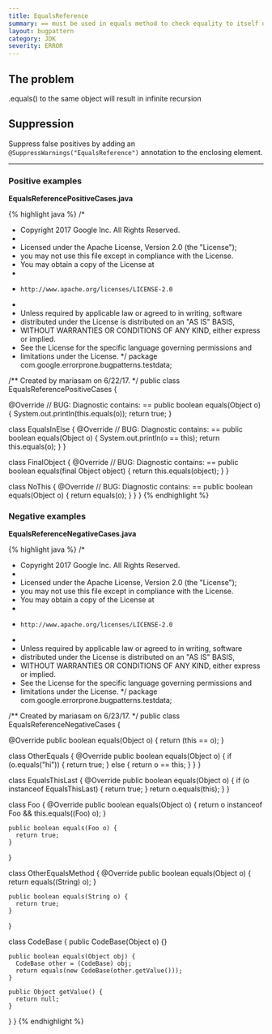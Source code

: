 ```yaml
---
title: EqualsReference
summary: == must be used in equals method to check equality to itself or an infinite loop will occur.
layout: bugpattern
category: JDK
severity: ERROR
---
```


<!--
*** AUTO-GENERATED, DO NOT MODIFY ***
To make changes, edit the @BugPattern annotation or the explanation in docs/bugpattern.
-->

## The problem
.equals() to the same object will result in infinite recursion

## Suppression
Suppress false positives by adding an `@SuppressWarnings("EqualsReference")` annotation to the enclosing element.

----------

### Positive examples
__EqualsReferencePositiveCases.java__

{% highlight java %}
/*
 * Copyright 2017 Google Inc. All Rights Reserved.
 *
 * Licensed under the Apache License, Version 2.0 (the "License");
 * you may not use this file except in compliance with the License.
 * You may obtain a copy of the License at
 *
 *     http://www.apache.org/licenses/LICENSE-2.0
 *
 * Unless required by applicable law or agreed to in writing, software
 * distributed under the License is distributed on an "AS IS" BASIS,
 * WITHOUT WARRANTIES OR CONDITIONS OF ANY KIND, either express or implied.
 * See the License for the specific language governing permissions and
 * limitations under the License.
 */
package com.google.errorprone.bugpatterns.testdata;

/** Created by mariasam on 6/22/17. */
public class EqualsReferencePositiveCases {

  @Override
  // BUG: Diagnostic contains: ==
  public boolean equals(Object o) {
    System.out.println(this.equals(o));
    return true;
  }

  class EqualsInElse {
    @Override
    // BUG: Diagnostic contains: ==
    public boolean equals(Object o) {
      System.out.println(o == this);
      return this.equals(o);
    }
  }

  class FinalObject {
    @Override
    // BUG: Diagnostic contains: ==
    public boolean equals(final Object object) {
      return this.equals(object);
    }
  }

  class NoThis {
    @Override
    // BUG: Diagnostic contains: ==
    public boolean equals(Object o) {
      return equals(o);
    }
  }
}
{% endhighlight %}

### Negative examples
__EqualsReferenceNegativeCases.java__

{% highlight java %}
/*
 * Copyright 2017 Google Inc. All Rights Reserved.
 *
 * Licensed under the Apache License, Version 2.0 (the "License");
 * you may not use this file except in compliance with the License.
 * You may obtain a copy of the License at
 *
 *     http://www.apache.org/licenses/LICENSE-2.0
 *
 * Unless required by applicable law or agreed to in writing, software
 * distributed under the License is distributed on an "AS IS" BASIS,
 * WITHOUT WARRANTIES OR CONDITIONS OF ANY KIND, either express or implied.
 * See the License for the specific language governing permissions and
 * limitations under the License.
 */
package com.google.errorprone.bugpatterns.testdata;

/** Created by mariasam on 6/23/17. */
public class EqualsReferenceNegativeCases {

  @Override
  public boolean equals(Object o) {
    return (this == o);
  }

  class OtherEquals {
    @Override
    public boolean equals(Object o) {
      if (o.equals("hi")) {
        return true;
      } else {
        return o == this;
      }
    }
  }

  class EqualsThisLast {
    @Override
    public boolean equals(Object o) {
      if (o instanceof EqualsThisLast) {
        return true;
      }
      return o.equals(this);
    }
  }

  class Foo {
    @Override
    public boolean equals(Object o) {
      return o instanceof Foo && this.equals((Foo) o);
    }

    public boolean equals(Foo o) {
      return true;
    }
  }

  class OtherEqualsMethod {
    @Override
    public boolean equals(Object o) {
      return equals((String) o);
    }

    public boolean equals(String o) {
      return true;
    }
  }

  class CodeBase {
    public CodeBase(Object o) {}

    public boolean equals(Object obj) {
      CodeBase other = (CodeBase) obj;
      return equals(new CodeBase(other.getValue()));
    }

    public Object getValue() {
      return null;
    }
  }
}
{% endhighlight %}

